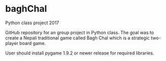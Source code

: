 # baghChal
Python class project 2017

GitHub repository for an group project in Python class. The goal was to create a Nepali traditional game called Bagh Chal which is a strategic two-player board game.

User should install pygame 1.9.2 or newer release for required libraries.

